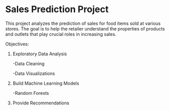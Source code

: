 # Sales Prediction Project 

This project analyzes the prediction of sales for food items sold at various stores. The goal is to help the retailer understand the properties of products and outlets that play crucial roles in increasing sales.

Objectives:  
1. Exploratory Data Analysis 
   
   -Data Cleaning 
   
   -Data Visualizations 
   
2. Build Machine Learning Models 
  
   -Random Forests 
  
3. Provide Recommendations 


